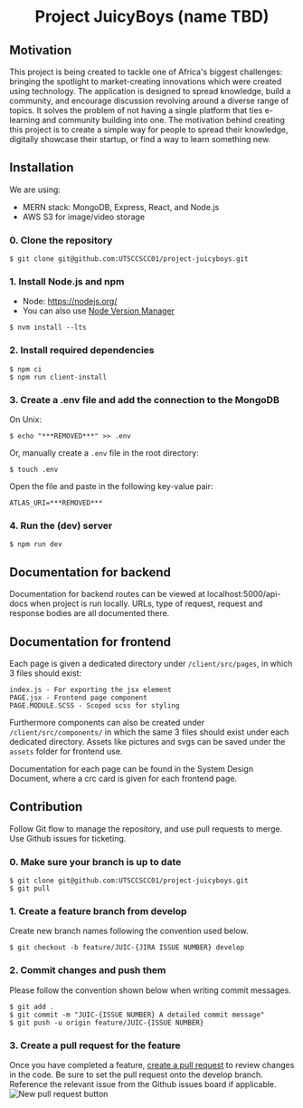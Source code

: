 <h1 align="center">Project JuicyBoys (name TBD)</h1>

## Motivation
This project is being created to tackle one of Africa's biggest challenges: bringing the spotlight to market-creating innovations which were created using technology.
The application is designed to spread knowledge, build a community, and encourage discussion revolving around a diverse range of topics. 
It solves the problem of not having a single platform that ties e-learning and community building into one.
The motivation behind creating this project is to create a simple way for people to spread their knowledge, digitally showcase their startup, or find a way to learn something new.

## Installation
We are using: 
- MERN stack: MongoDB, Express, React, and Node.js
- AWS S3 for image/video storage

### 0. Clone the repository
```shell
$ git clone git@github.com:UTSCCSCC01/project-juicyboys.git
```

### 1. Install Node.js and npm
* Node: https://nodejs.org/
* You can also use [Node Version Manager](https://github.com/nvm-sh/nvm#installing-and-updating)
```shell
$ nvm install --lts
```

### 2. Install required dependencies
```shell
$ npm ci
$ npm run client-install
```

### 3. Create a .env file and add the connection to the MongoDB
On Unix:
```shell
$ echo "***REMOVED***" >> .env
```
Or, manually create a `.env` file in the root directory:
```shell
$ touch .env
```
Open the file and paste in the following key-value pair:
```
ATLAS_URI=***REMOVED***
```

### 4. Run the (dev) server
```shell
$ npm run dev
```
## Documentation for backend

Documentation for backend routes can be viewed at localhost:5000/api-docs when project is run locally. URLs, type of request, request and response bodies are all documented there.

## Documentation for frontend

Each page is given a dedicated directory under ```/client/src/pages```, in which 3 files should exist:
```
index.js - For exporting the jsx element
PAGE.jsx - Frontend page component
PAGE.MODULE.SCSS - Scoped scss for styling
```
Furthermore components can also be created under ```/client/src/components/``` in which the same 3 files should exist under each dedicated directory.
Assets like pictures and svgs can be saved under the ```assets``` folder for frontend use.

Documentation for each page can be found in the System Design Document, where a crc card is given for each frontend page.


## Contribution

Follow Git flow to manage the repository, and use pull requests to merge. Use Github issues for ticketing.

### 0. Make sure your branch is up to date
```shell
$ git clone git@github.com:UTSCCSCC01/project-juicyboys.git
$ git pull
```

### 1. Create a feature branch from develop
Create new branch names following the convention used below.
```shell
$ git checkout -b feature/JUIC-{JIRA ISSUE NUMBER} develop
```

### 2. Commit changes and push them
Please follow the convention shown below when writing commit messages.
```shell
$ git add .
$ git commit -m "JUIC-{ISSUE NUMBER} A detailed commit message"
$ git push -u origin feature/JUIC-{ISSUE NUMBER}
```

### 3. Create a pull request for the feature
Once you have completed a feature, [create a pull request](https://github.com/UTSCCSCC01/project-juicyboys/pulls) to review changes in the code. Be sure to set the pull request onto the develop branch. Reference the relevant issue from the Github issues board if applicable.
![New pull request button](https://i.imgur.com/3awEW0L.png)
